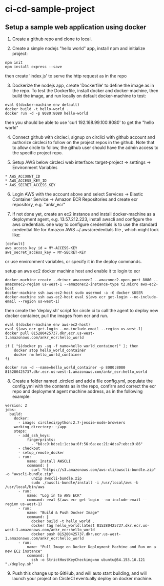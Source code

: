 # ci-cd-sample-project

## Setup a sample web application using docker

1. Create a github repo and clone to local.

2. Create a simple nodejs "hello world" app, install npm and initialize project:
```
npm init
npm install express --save
```
then create 'index.js' to serve the http request as in the repo

3. Dockerize the nodejs app, create 'Dockerfile' to define the image as in the repo. To test the Dockerfile, install docker and docker-machine, then build the image, and run locally on default docker-machine to test:
```
eval $(docker-machine env default)
docker build -t hello-world .
docker run -d -p 8080:8080 hello-world
```
then you should be able to use 'curl 192.168.99.100:8080' to get the "hello world"

4. Connect github with circleci, signup on circlici with github account and authorize circleci to follow on the project repos in the github. Note that to allow circle to follow, the github user should have the admin access to the specific project repo.

5. Setup AWS below circleci web interface: target-project -> settings -> Environment Variables
```
* AWS_ACCOUNT_ID
* AWS_ACCESS_KEY_ID
* AWS_SECRET_ACCESS_KEY
```

6. Login AWS with the account above and select Services -> Elastic Container Service -> Amazon ECR Repositories and create ecr repository, e.g. "ankr_ecr"

7. If not done yet, create an ec2 instance and install docker-machine as a deployment agent, e.g. 13.57.212.223, install awscli and configure the aws credentials. one way to configure credentials is to use the standard credential file for Amazon AWS ~/.aws/credentials file , which might look like:
```
[default]
aws_access_key_id = MY-ACCESS-KEY
aws_secret_access_key = MY-SECRET-KEY
```
or use environment variables, or specify it in the deploy commands. 

setup an aws ec2 docker machine host and enable it to login to ecr
```
docker-machine create --driver amazonec2 --amazonec2-open-port 8080 --amazonec2-region us-west-1 --amazonec2-instance-type t2.micro aws-ec2-host
docker-machine ssh aws-ec2-host sudo usermod -a -G docker $USER
docker-machine ssh aws-ec2-host eval $(aws ecr get-login --no-include-email --region us-west-1)
```

then create the 'deploy.sh' script for circle ci to call the agent to deploy new docker container, pull the images from ecr and run.
```
eval $(docker-machine env aws-ec2-host)
eval $(aws ecr get-login --no-include-email --region us-west-1)
docker pull 815280425737.dkr.ecr.us-west-1.amazonaws.com/ankr_ecr:hello_world

if [ "$(docker ps -aq -f name=hello_world_container)" ]; then
    docker stop hello_world_container
    docker rm hello_world_container
fi

docker run -d --name=hello_world_container -p 8080:8080 815280425737.dkr.ecr.us-west-1.amazonaws.com/ankr_ecr:hello_world
```

8. Create a folder named .circleci and add a file config.yml, populate the config.yml with the contents as in the repo, confirm and correct the ecr repo and deployment agent machine address, as in the following example:
```
version: 2
jobs:
  build:
    docker:
      - image: circleci/python:2.7-jessie-node-browsers
    working_directory: ~/app
    steps:
      - add_ssh_keys:
          fingerprints:
            - "b8:c9:bd:e1:1c:ba:6f:56:6a:ee:21:4d:a7:eb:c9:86"
      - checkout
      - setup_remote_docker
      - run:
          name: Install AWSCLI
          command: |
            curl "https://s3.amazonaws.com/aws-cli/awscli-bundle.zip" -o "awscli-bundle.zip"
            unzip awscli-bundle.zip
            sudo ./awscli-bundle/install -i /usr/local/aws -b /usr/local/bin/aws
      - run:
          name: "Log in to AWS ECR"
          command: eval $(aws ecr get-login --no-include-email --region us-west-1)
      - run:
          name: "Build & Push Docker Image"
          command: |
            docker build -t hello_world .
            docker tag hello_world:latest 815280425737.dkr.ecr.us-west-1.amazonaws.com/ankr_ecr:hello_world
            docker push 815280425737.dkr.ecr.us-west-1.amazonaws.com/ankr_ecr:hello_world
      - run:
          name: "Pull Image on Docker Deployment Machine and Run on a new EC2 instance"
          command: |
            ssh -o StrictHostKeyChecking=no ubuntu@54.153.10.121 "./deploy.sh"
```

9. Push this change up to GitHub, and will auto start building, and will launch your project on CircleCI eventually deploy on docker machine.


